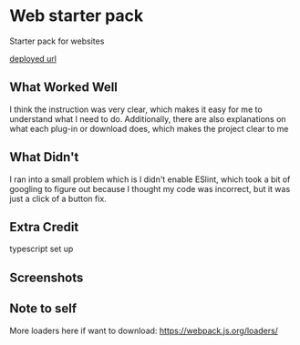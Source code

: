 # Web starter pack
Starter pack for websites

[deployed url](https://pensive-archimedes-1b6557.netlify.app/)

## What Worked Well
I think the instruction was very clear, which makes it easy for me to understand what I need to do. Additionally, there are also explanations on what each plug-in or download does, which makes the project clear to me

## What Didn't
I ran into a small problem which is I didn't enable ESlint, which took a bit of googling to figure out because I thought my code was incorrect, but it was just a click of a button fix.

## Extra Credit
typescript set up


## Screenshots

## Note to self
More loaders here if want to download: https://webpack.js.org/loaders/
